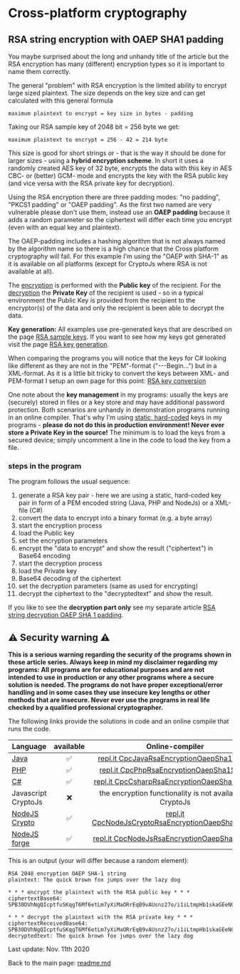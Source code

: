 # Cross-platform cryptography

## RSA string encryption with OAEP SHA1 padding

You maybe surprised about the long and unhandy title of the article but the RSA encryption has many (different) encryption types so it is important to name them correctly.

The general "problem" with RSA encryption is the limited ability to encrypt large sized plaintext. The size depends on the key size and can get calculated with this general formula

```plaintext
maximum plaintext to encrypt = key size in bytes - padding
```
Taking our RSA sample key of 2048 bit = 256 byte we get:

```plaintext
maximum plaintext to encrypt = 256 - 42 = 214 byte
```

This size is good for short strings or - that is the way it should be done for larger sizes - using a **hybrid encryption scheme**. In short it uses a randomly created AES key of 32 byte, encrypts the data with this key in AES CBC- or (better) GCM- mode and encrypts the key with the RSA public key (and vice versa with the RSA private key for decryption).

Using the RSA encryption there are three padding modes: "no padding", "PKCS1 padding" or "OAEP padding". As the first two named are very vulnerable please don't use them, instead use an **OAEP padding** because it adds a random parameter so the ciphertext will differ each time you encrypt (even with an equal key and plaintext).

The OAEP-padding includes a hashing algorithm that is not always named by the algorithm name so there is a high chance that the Cross platform cryptography will fail. For this example I'm using the "OAEP with SHA-1" as it is available on all platforms (except for CryptoJs where RSA is not available at all). 

The <u>encryption</u> is performed with the **Public key** of the recipient. For the <u>decryption</u> the **Private Key** of the recipient is used - so in a typical environment the Public Key is provided from the recipient to the encryptor(s) of the data and only the recipient is been able to decrypt the data.

**Key generation:** All examples use pre-generated keys that are described on the page [RSA sample keys](rsasamplekeypair.md). If you want to see how my keys got generated visit the page [RSA key generation](rsakeygeneration.md). 

When comparing the programs you will notice that the keys for C# looking like different as they are not in the "PEM"-format ("---Begin...") but in a XML-format. As it is a little bit tricky to convert the keys between XML- and PEM-format I setup an own page for this point: [RSA  key conversion](rsakeyconversion.md)

One note about the **key management** in my programs: usually the keys are (securely) stored in files or a key store and may have additional password protection. Both scenarios are unhandy in demonstration programs running in an online compiler. That's why I'm using <u>static, hard-coded</u> keys in my programs - **please do not do this in production environment! Never ever store a Private Key in the source!** The minimum is to load the keys from a secured device; simply uncomment a line in the code to load the key from a file.

### steps in the program

The program follows the usual sequence:
1. generate a RSA key pair - here we are using a static, hard-coded key pair in form of a PEM encoded string (Java, PHP and NodeJs) or a XML-file (C#)
2. convert the data to encrypt into a binary format (e.g. a byte array)
3. start the encryption process
4. load the Public key
5. set the encryption parameters
6. encrypt the "data to encrypt" and show the result ("ciphertext") in Base64 encoding
7. start the decryption process
8. load the Private key
9. Base64 decoding of the ciphertext
10. set the decryption parameters (same as used for encrypting)
11. decrypt the ciphertext to the "decryptedtext" and show the result.

If you like to see the **decryption part only** see my separate article [RSA string decryption OAEP SHA 1 padding](rsadecryptionoaepsha1string.md).

## :warning: Security warning :warning:

**This is a serious warning regarding the security of the programs shown in these article series.  Always keep in mind my disclaimer regarding my programs: All programs are for educational purposes and are not intended to use in production or any other programs where a  secure solution is needed. The programs do not have proper exceptional/error handling and in some cases they use insecure key lengths or other methods that are insecure. Never ever use the programs in real life checked by a qualified professional cryptographer.**

The following links provide the solutions in code and an online compile that runs the code.

| Language | available | Online-compiler
| ------ | :---: | :----: |
| [Java](RsaEncryptionOaepSha1String/RsaEncryptionOaepSha1.java) | :white_check_mark: | [repl.it CpcJavaRsaEncryptionOaepSha1String](https://repl.it/@javacrypto/CpcJavaRsaEncryptionOaepSha1String/)
| [PHP](RsaEncryptionOaepSha1String/RsaEncryptionOaepSha1.php) | :white_check_mark: | [repl.it CpcPhpRsaEncryptionOaepSha1String](https://repl.it/@javacrypto/CpcPhpRsaEncryptionOaepSha1String#main.php/)
| [C#](RsaEncryptionOaepSha1String/RsaEncryptionOaepSha1.cs) | :white_check_mark: | [repl.it CpcCsharpRsaEncryptionOaepSha1String](https://repl.it/@javacrypto/CpcCsharpRsaEncryptionOaepSha1String#main.cs/)
| Javascript CryptoJs | :x: | the encryption functionality is not available in CryptoJs
| [NodeJS Crypto](RsaEncryptionOaepSha1String/RsaEncryptionOaepSha1NodeJsCrypto.js) | :white_check_mark: | [repl.it CpcNodeJsCryptoRsaEncryptionOaepSha1String](https://repl.it/@javacrypto/CpcNodeJsCryptoRsaEncryptionOaepSha1String#index.js/)
| [NodeJS forge](RsaEncryptionOaepSha1String/RsaEncryptionOaepSha1NodeJs.js) | :white_check_mark: | [repl.it CpcNodeJsRsaEncryptionOaepSha1String](https://repl.it/@javacrypto/CpcNodeJsRsaEncryptionOaepSha1String#index.js/)

This is an output (your will differ because a random element):

```plaintext
RSA 2048 encryption OAEP SHA-1 string
plaintext: The quick brown fox jumps over the lazy dog

* * * encrypt the plaintext with the RSA public key * * *
ciphertextBase64: SPB30DVhNgQIcptfuSKqgT6Mf6etLm7yXiMaORrEqB9vAUsnz27o/i1iLtmpHb1skaGEeNCiCDUhGazBaspnhU0xtynftr2ZB/SunBl14FiRu1e7qP9NKqj7vKduqeOBzqVQb1eTg46eyzsBE7Fhb+pv24fScEiBakqHCeCHSWq21KOrqQHUt1xmNjY8Kooyzl01r1065hF5YvDuvtQms8zObaHoKszmzQL5wap/uyoRQmFv53TW2AUWzrjRntO2OaP+7NBSvM5GGoJ2vmi0gkQcpflmgvkMTeWH25+zf8ihsbxeLyy6r7dnGQYosypS603SmzpH+7YsOD0wWYklSw==

* * * decrypt the plaintext with the RSA private key * * *
ciphertextReceivedBase64: SPB30DVhNgQIcptfuSKqgT6Mf6etLm7yXiMaORrEqB9vAUsnz27o/i1iLtmpHb1skaGEeNCiCDUhGazBaspnhU0xtynftr2ZB/SunBl14FiRu1e7qP9NKqj7vKduqeOBzqVQb1eTg46eyzsBE7Fhb+pv24fScEiBakqHCeCHSWq21KOrqQHUt1xmNjY8Kooyzl01r1065hF5YvDuvtQms8zObaHoKszmzQL5wap/uyoRQmFv53TW2AUWzrjRntO2OaP+7NBSvM5GGoJ2vmi0gkQcpflmgvkMTeWH25+zf8ihsbxeLyy6r7dnGQYosypS603SmzpH+7YsOD0wWYklSw==
decryptedtext: The quick brown fox jumps over the lazy dog

```

Last update: Nov. 11th 2020

Back to the main page: [readme.md](readme.md)